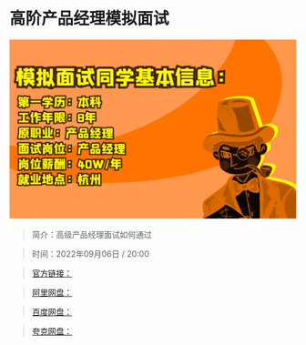 # 高阶产品经理模拟面试

![img](../../assets/b108c0600920422cba471a6dd7474b4f.png)

> 简介：高级产品经理面试如何通过

> 时间：2022年09月06日 / 20:00

> [官方链接：]()

> [阿里网盘：]()

> [百度网盘：]()

> [夸克网盘：]()
